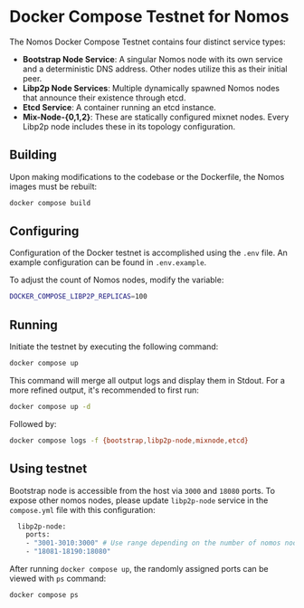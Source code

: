 # Docker Compose Testnet for Nomos

The Nomos Docker Compose Testnet contains four distinct service types:

- **Bootstrap Node Service**: A singular Nomos node with its own service and a deterministic DNS address. Other nodes utilize this as their initial peer.
- **Libp2p Node Services**: Multiple dynamically spawned Nomos nodes that announce their existence through etcd.
- **Etcd Service**: A container running an etcd instance.
- **Mix-Node-{0,1,2}**: These are statically configured mixnet nodes. Every Libp2p node includes these in its topology configuration.

## Building

Upon making modifications to the codebase or the Dockerfile, the Nomos images must be rebuilt:

```bash
docker compose build
```

## Configuring

Configuration of the Docker testnet is accomplished using the `.env` file. An example configuration can be found in `.env.example`.

To adjust the count of Nomos nodes, modify the variable:

```bash
DOCKER_COMPOSE_LIBP2P_REPLICAS=100
```

## Running

Initiate the testnet by executing the following command:

```bash
docker compose up
```

This command will merge all output logs and display them in Stdout. For a more refined output, it's recommended to first run:

```bash
docker compose up -d
```

Followed by:

```bash
docker compose logs -f {bootstrap,libp2p-node,mixnode,etcd}
```

## Using testnet

Bootstrap node is accessible from the host via `3000` and `18080` ports. To expose other nomos nodes, please update `libp2p-node` service in the `compose.yml` file with this configuration:

```bash
  libp2p-node:
    ports:
    - "3001-3010:3000" # Use range depending on the number of nomos node replicas.
    - "18081-18190:18080"
```

After running `docker compose up`, the randomly assigned ports can be viewed with `ps` command:

```bash
docker compose ps 
```
